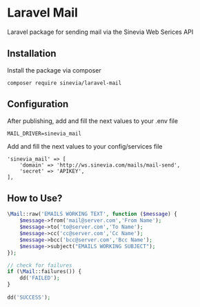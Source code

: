 # Laravel Mail

Laravel package for sending mail via the Sinevia Web Serices API

## Installation ##

Install the package via composer

```
composer require sinevia/laravel-mail
```

## Configuration ##

After publishing, add and fill the next values to your .env file

```
MAIL_DRIVER=sinevia_mail
```

Add and fill the next values to your config/services file

```
'sinevia_mail' => [
    'domain' => 'http://ws.sinevia.com/mails/mail-send',
    'secret' => 'APIKEY',
],
```

## How to Use? ##

```php
\Mail::raw('EMAILS WORKING TEXT', function ($message) {
    $message->from('mail@server.com','From Name');
    $message->to('to@server.com','To Name');
    $message->cc('cc@server.com','Cc Name');
    $message->bcc('bcc@server.com','Bcc Name');
    $message->subject("EMAILS WORKING SUBJECT");
});

// check for failures
if (\Mail::failures()) {
    dd('FAILED');
}
        
dd('SUCCESS');
```
